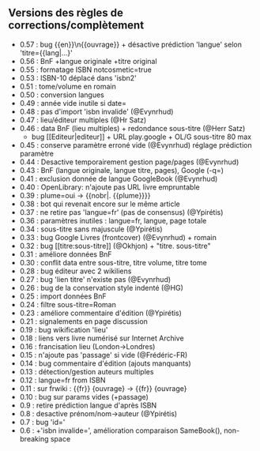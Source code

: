 ## Versions des règles de corrections/complètement ##

* 0.57 : bug {{en}}\n{{ouvrage}} + désactive prédiction 'langue' selon 'titre={{lang|...}'
* 0.56 : BnF +langue originale +titre original
* 0.55 : formatage ISBN notcosmetic=true
* 0.53 : ISBN-10 déplacé dans 'isbn2'
* 0.51 : tome/volume en romain
* 0.50 : conversion langues
* 0.49 : année vide inutile si date=
* 0.48 : pas d'import 'isbn invalide' (@Evynrhud)
* 0.47 : lieu/éditeur multiples (@Hr Satz)
* 0.46 : data BnF (lieu multiples) + redondance sous-titre (@Herr Satz) 
  + bug [[Editeur|editeur]] + URL play.google + OL/G sous-titre 80 max
* 0.45 : conserve paramètre erroné vide (@Evynrhud) réglage prédiction paramètre
* 0.44 : Desactive temporairement gestion page/pages (@Evynrhud)
* 0.43 : BnF (langue originale, langue titre, pages), Google (-q=)
* 0.41 : exclusion donnée de langue GoogleBook (@Evynrhud)
* 0.40 : OpenLibrary: n'ajoute pas URL livre empruntable
* 0.39 : plume=oui -> {{nobr|. {{plume}}}}
* 0.38 : bot qui revenait encore sur le même article
* 0.37 : ne retire pas 'langue=fr' (pas de consensus) (@Ypirétis)
* 0.36 : paramètres inutiles : langue=fr, langue, page totale
* 0.34 : sous-titre sans majuscule (@Ypirétis)
* 0.33 : bug Google Livres (frontcover) (@Evynrhud) + romain
* 0.32 : bug <nowiki>[[titre:sous-titre]]</nowiki> (@Okhjon) + "titre. sous-titre"
* 0.31 : améliore données BnF
* 0.30 : conflit data entre sous-titre, titre volume, titre tome
* 0.28 : bug éditeur avec 2 wikiliens
* 0.27 : bug 'lien titre' n'existe pas (@Evynrhud)
* 0.26 : bug de la conservation style indenté (@HG)
* 0.25 : import données BnF
* 0.24 : filtre sous-titre=Roman
* 0.23 : améliore commentaire d'édition (@Ypirétis)
* 0.21 : signalements en page discussion
* 0.19 : bug wikification 'lieu'
* 0.18 : liens vers livre numérisé sur Internet Archive 
* 0.16 : francisation lieu (London->Londres)
* 0.15 : n'ajoute pas 'passage' si vide (@Frédéric-FR)
* 0.14 : bug commentaire d'édition (ajouts manquants)
* 0.13 : détection/gestion auteurs multiples
* 0.12 : langue=fr from ISBN
* 0.11 : sur frwiki : {{fr}} {ouvrage} -> {{fr}} {ouvrage}
* 0.10 : bug sur params vides (+passage)
* 0.9 : retire prédiction langue d'après ISBN
* 0.8 : desactive prénom/nom->auteur (@Ypirétis)
* 0.7 : bug 'id='
* 0.6 : +'isbn invalide=', amélioration comparaison SameBook(), non-breaking space
